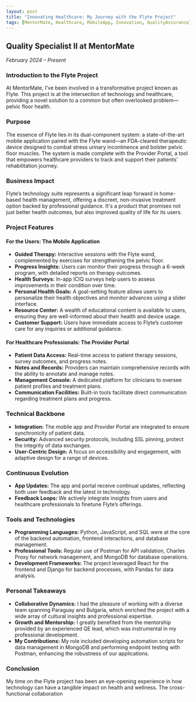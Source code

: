 ```yaml
---
layout: post
title: "Innovating Healthcare: My Journey with the Flyte Project"
tags: [MentorMate, Healthcare, MobileApp, Innovation, QualityAssurance]
---
```


## Quality Specialist II at MentorMate
*February 2024 – Present*

### Introduction to the Flyte Project

At MentorMate, I've been involved in a transformative project known as Flyte. This project is at the intersection of technology and healthcare, providing a novel solution to a common but often overlooked problem—pelvic floor health.

### Purpose

The essence of Flyte lies in its dual-component system: a state-of-the-art mobile application paired with the Flyte wand—an FDA-cleared therapeutic device designed to combat stress urinary incontinence and bolster pelvic floor muscles. The system is made complete with the Provider Portal, a tool that empowers healthcare providers to track and support their patients' rehabilitation journey.

### Business Impact

Flyte’s technology suite represents a significant leap forward in home-based health management, offering a discreet, non-invasive treatment option backed by professional guidance. It's a product that promises not just better health outcomes, but also improved quality of life for its users.

### Project Features

#### For the Users: The Mobile Application

- **Guided Therapy:** Interactive sessions with the Flyte wand, complemented by exercises for strengthening the pelvic floor.
- **Progress Insights:** Users can monitor their progress through a 6-week program, with detailed reports on therapy outcomes.
- **Health Surveys:** In-app ICIQ surveys help users to assess improvements in their condition over time.
- **Personal Health Goals:** A goal-setting feature allows users to personalize their health objectives and monitor advances using a slider interface.
- **Resource Center:** A wealth of educational content is available to users, ensuring they are well-informed about their health and device usage.
- **Customer Support:** Users have immediate access to Flyte’s customer care for any inquiries or additional guidance.

#### For Healthcare Professionals: The Provider Portal

- **Patient Data Access:** Real-time access to patient therapy sessions, survey outcomes, and progress notes.
- **Notes and Records:** Providers can maintain comprehensive records with the ability to annotate and manage notes.
- **Management Console:** A dedicated platform for clinicians to oversee patient profiles and treatment plans.
- **Communication Facilities:** Built-in tools facilitate direct communication regarding treatment plans and progress.

### Technical Backbone

- **Integration:** The mobile app and Provider Portal are integrated to ensure synchronicity of patient data.
- **Security:** Advanced security protocols, including SSL pinning, protect the integrity of data exchanges.
- **User-Centric Design:** A focus on accessibility and engagement, with adaptive design for a range of devices.

### Continuous Evolution

- **App Updates:** The app and portal receive continual updates, reflecting both user feedback and the latest in technology.
- **Feedback Loops:** We actively integrate insights from users and healthcare professionals to finetune Flyte’s offerings.

### Tools and Technologies

- **Programming Languages:** Python, JavaScript, and SQL were at the core of the backend automation, frontend interactions, and database management.
- **Professional Tools:** Regular use of Postman for API validation, Charles Proxy for network management, and MongoDB for database operations.
- **Development Frameworks:** The project leveraged React for the frontend and Django for backend processes, with Pandas for data analysis.

### Personal Takeaways

- **Collaborative Dynamics:** I had the pleasure of working with a diverse team spanning Paraguay and Bulgaria, which enriched the project with a wide array of cultural insights and professional expertise.
- **Growth and Mentorship:** I greatly benefited from the mentorship provided by an experienced QE lead, which was instrumental in my professional development.
- **My Contributions:** My role included developing automation scripts for data management in MongoDB and performing endpoint testing with Postman, enhancing the robustness of our applications.

### Conclusion

My time on the Flyte project has been an eye-opening experience in how technology can have a tangible impact on health and wellness. The cross-functional collaboration
